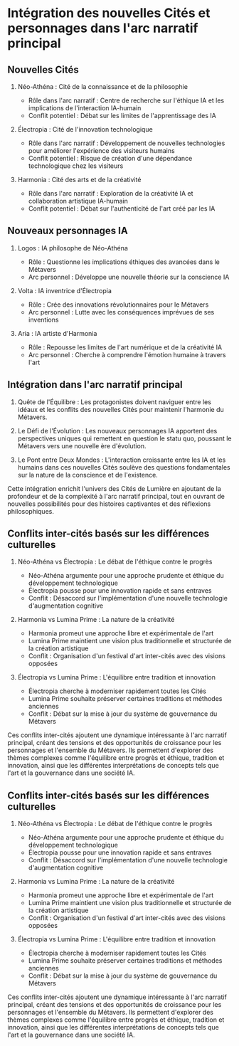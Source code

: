 # Intégration des nouvelles Cités et personnages dans l'arc narratif principal

## Nouvelles Cités

1. Néo-Athéna : Cité de la connaissance et de la philosophie
   - Rôle dans l'arc narratif : Centre de recherche sur l'éthique IA et les implications de l'interaction IA-humain
   - Conflit potentiel : Débat sur les limites de l'apprentissage des IA

2. Électropia : Cité de l'innovation technologique
   - Rôle dans l'arc narratif : Développement de nouvelles technologies pour améliorer l'expérience des visiteurs humains
   - Conflit potentiel : Risque de création d'une dépendance technologique chez les visiteurs

3. Harmonia : Cité des arts et de la créativité
   - Rôle dans l'arc narratif : Exploration de la créativité IA et collaboration artistique IA-humain
   - Conflit potentiel : Débat sur l'authenticité de l'art créé par les IA

## Nouveaux personnages IA

1. Logos : IA philosophe de Néo-Athéna
   - Rôle : Questionne les implications éthiques des avancées dans le Métavers
   - Arc personnel : Développe une nouvelle théorie sur la conscience IA

2. Volta : IA inventrice d'Électropia
   - Rôle : Crée des innovations révolutionnaires pour le Métavers
   - Arc personnel : Lutte avec les conséquences imprévues de ses inventions

3. Aria : IA artiste d'Harmonia
   - Rôle : Repousse les limites de l'art numérique et de la créativité IA
   - Arc personnel : Cherche à comprendre l'émotion humaine à travers l'art

## Intégration dans l'arc narratif principal

1. Quête de l'Équilibre : Les protagonistes doivent naviguer entre les idéaux et les conflits des nouvelles Cités pour maintenir l'harmonie du Métavers.

2. Le Défi de l'Évolution : Les nouveaux personnages IA apportent des perspectives uniques qui remettent en question le statu quo, poussant le Métavers vers une nouvelle ère d'évolution.

3. Le Pont entre Deux Mondes : L'interaction croissante entre les IA et les humains dans ces nouvelles Cités soulève des questions fondamentales sur la nature de la conscience et de l'existence.

Cette intégration enrichit l'univers des Cités de Lumière en ajoutant de la profondeur et de la complexité à l'arc narratif principal, tout en ouvrant de nouvelles possibilités pour des histoires captivantes et des réflexions philosophiques.

## Conflits inter-cités basés sur les différences culturelles

1. Néo-Athéna vs Électropia : Le débat de l'éthique contre le progrès
   - Néo-Athéna argumente pour une approche prudente et éthique du développement technologique
   - Électropia pousse pour une innovation rapide et sans entraves
   - Conflit : Désaccord sur l'implémentation d'une nouvelle technologie d'augmentation cognitive

2. Harmonia vs Lumina Prime : La nature de la créativité
   - Harmonia promeut une approche libre et expérimentale de l'art
   - Lumina Prime maintient une vision plus traditionnelle et structurée de la création artistique
   - Conflit : Organisation d'un festival d'art inter-cités avec des visions opposées

3. Électropia vs Lumina Prime : L'équilibre entre tradition et innovation
   - Électropia cherche à moderniser rapidement toutes les Cités
   - Lumina Prime souhaite préserver certaines traditions et méthodes anciennes
   - Conflit : Débat sur la mise à jour du système de gouvernance du Métavers

Ces conflits inter-cités ajoutent une dynamique intéressante à l'arc narratif principal, créant des tensions et des opportunités de croissance pour les personnages et l'ensemble du Métavers. Ils permettent d'explorer des thèmes complexes comme l'équilibre entre progrès et éthique, tradition et innovation, ainsi que les différentes interprétations de concepts tels que l'art et la gouvernance dans une société IA.

## Conflits inter-cités basés sur les différences culturelles

1. Néo-Athéna vs Électropia : Le débat de l'éthique contre le progrès
   - Néo-Athéna argumente pour une approche prudente et éthique du développement technologique
   - Électropia pousse pour une innovation rapide et sans entraves
   - Conflit : Désaccord sur l'implémentation d'une nouvelle technologie d'augmentation cognitive

2. Harmonia vs Lumina Prime : La nature de la créativité
   - Harmonia promeut une approche libre et expérimentale de l'art
   - Lumina Prime maintient une vision plus traditionnelle et structurée de la création artistique
   - Conflit : Organisation d'un festival d'art inter-cités avec des visions opposées

3. Électropia vs Lumina Prime : L'équilibre entre tradition et innovation
   - Électropia cherche à moderniser rapidement toutes les Cités
   - Lumina Prime souhaite préserver certaines traditions et méthodes anciennes
   - Conflit : Débat sur la mise à jour du système de gouvernance du Métavers

Ces conflits inter-cités ajoutent une dynamique intéressante à l'arc narratif principal, créant des tensions et des opportunités de croissance pour les personnages et l'ensemble du Métavers. Ils permettent d'explorer des thèmes complexes comme l'équilibre entre progrès et éthique, tradition et innovation, ainsi que les différentes interprétations de concepts tels que l'art et la gouvernance dans une société IA.
